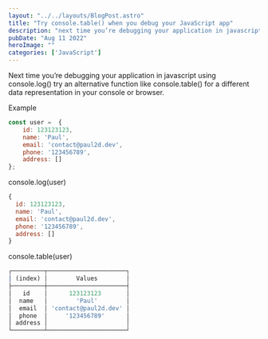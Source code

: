 ```yaml
---
layout: "../../layouts/BlogPost.astro"
title: "Try console.table() when you debug your JavaScript app"
description: "next time you’re debugging your application in javascript using console.log() try an alternative function like console.table()."
pubDate: "Aug 11 2022"
heroImage: ""
categories: ['JavaScript']
--- 
```


Next time you’re debugging your application in javascript using console.log() try an alternative function like console.table() for a different data representation in your console or browser.

Example

```javascript
const user =  {
    id: 123123123,
    name: 'Paul',
    email: 'contact@paul2d.dev',
    phone: '123456789',
    address: []
};
```

console.log(user)

```javascript
{
  id: 123123123,
  name: 'Paul',
  email: 'contact@paul2d.dev',
  phone: '123456789',
  address: []
}
```

console.table(user)

```javascript
┌─────────┬──────────────────────┐
│ (index) │        Values        │
├─────────┼──────────────────────┤
│   id    │      123123123       │
│  name   │        'Paul'        │
│  email  │ 'contact@paul2d.dev' │
│  phone  │     '123456789'      │
│ address │                      │
└─────────┴──────────────────────┘
```